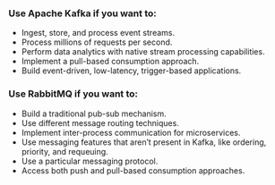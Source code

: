 ### Use Apache Kafka if you want to:
* Ingest, store, and process event streams.
* Process millions of requests per second.
* Perform data analytics with native stream processing capabilities.
* Implement a pull-based consumption approach.
* Build event-driven, low-latency, trigger-based applications.
### Use RabbitMQ if you want to:
* Build a traditional pub-sub mechanism.
* Use different message routing techniques.
* Implement inter-process communication for microservices.
* Use messaging features that aren’t present in Kafka, like ordering, priority, and requeuing.
* Use a particular messaging protocol.
* Access both push and pull-based consumption approaches.